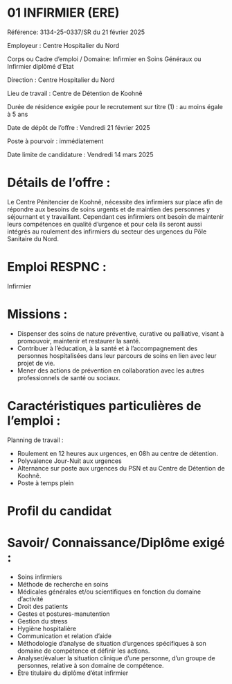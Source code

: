 # 01 INFIRMIER (ERE)

Référence: 3134-25-0337/SR du 21 février 2025

Employeur : Centre Hospitalier du Nord

Corps ou Cadre d’emploi / Domaine: Infirmier en Soins Généraux ou Infirmier diplômé d’Etat

Direction : Centre Hospitalier du Nord

Lieu de travail : Centre de Détention de Koohnê

Durée de résidence exigée pour le recrutement sur titre (1) : au moins égale à 5 ans

Date de dépôt de l’offre : Vendredi 21 février 2025

Poste à pourvoir : immédiatement

Date limite de candidature : Vendredi 14 mars 2025

# Détails de l’offre :

Le Centre Pénitencier de Koohnê, nécessite des infirmiers sur place afin de répondre aux besoins de soins urgents et de maintien des personnes y séjournant et y travaillant. Cependant ces infirmiers ont besoin de maintenir leurs compétences en qualité d’urgence et pour cela ils seront aussi intégrés au roulement des infirmiers du secteur des urgences du Pôle Sanitaire du Nord.

# Emploi RESPNC :

Infirmier

# Missions :

- Dispenser des soins de nature préventive, curative ou palliative, visant à promouvoir, maintenir et restaurer la santé.
- Contribuer à l’éducation, à la santé et à l’accompagnement des personnes hospitalisées dans leur parcours de soins en lien avec leur projet de vie.
- Mener des actions de prévention en collaboration avec les autres professionnels de santé ou sociaux.

# Caractéristiques particulières de l’emploi :

Planning de travail :

- Roulement en 12 heures aux urgences, en 08h au centre de détention.
- Polyvalence Jour-Nuit aux urgences
- Alternance sur poste aux urgences du PSN et au Centre de Détention de Koohnê.
- Poste à temps plein

# Profil du candidat

# Savoir/ Connaissance/Diplôme exigé :

- Soins infirmiers
- Méthode de recherche en soins
- Médicales générales et/ou scientifiques en fonction du domaine d’activité
- Droit des patients
- Gestes et postures-manutention
- Gestion du stress
- Hygiène hospitalière
- Communication et relation d’aide
- Méthodologie d’analyse de situation d’urgences spécifiques à son domaine de compétence et définir les actions.
- Analyser/évaluer la situation clinique d’une personne, d’un groupe de personnes, relative à son domaine de compétence.
- Être titulaire du diplôme d’état infirmier